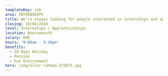 ```yaml
---
templateKey: job
area: INTERNSHIPS
title: We’re always looking for people interested in internships and apprenticeships.
closing: 19/04/2018
level: Internships / Apprenticeships
location: Bournemouth
salary: DOE
hours: '9:00am - 5:30pm'
benefits:
  - 28 Days Holiday
  - Pension
  - Fun Environment
hero: /img/oliur-rahman-272875.jpg
---
```


